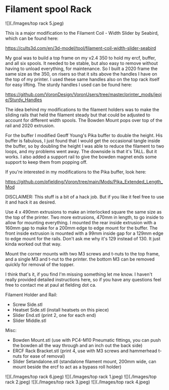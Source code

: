 # Filament spool Rack

![](./Images/top rack 5.jpeg)

This is a major modification to the Filament Coil - Width Slider by Seabird, which can be found here:

https://cults3d.com/en/3d-model/tool/filament-coil-width-slider-seabird

My goal was to build a top frame on my v2.4 350 to hold my ercf, buffer, and all six spools.  It needed to be stable, but also easy to remove without having to unload everything, for maintenance. So I built a 2020 frame the same size as the 350, on risers so that it sits above the handles I have on the top of my printer.  I used these same handles also on the top rack itself for easy lifting.  The sturdy handles I used can be found here:

https://github.com/VoronDesign/VoronUsers/tree/master/printer_mods/jeoje/Sturdy_Handles

The idea behind my modifications to the filament holders was to make the sliding rails that held the filament steady but that could be adjusted to account for different width spools. The Bowden Mount pops over top of the rail and 2020 extrusion.

For the buffer I modified Geoff Young's Pika buffer to double the height.  His buffer is fabulous, I just found that I would get the occasional tangle inside the buffer, so by doubling the height I was able to reduce the filament to two loops, and my problems went away.  The downside is that it's TALL.   But it works.   I also added a support rail to give the bowden magnet ends some support to keep them from popping off.

If you're interested in my modifications to the Pika buffer, look here:

https://github.com/pfielding/Voron/tree/main/Mods/Pika_Extended_Length_Mod

DISCLAIMER:  This stuff is a bit of a hack job.  But if you like it feel free to use it and hack it as desired.

Use 4 x 490mm extrusions to make an interlocked square the same size as the top of the printer.   Two more extrusions, 470mm in length, to go inside to allow for mounting everything.  I mounted the rear inside extrusion with a 160mm gap to make for a 200mm edge to edge mount for the buffer.  The front inside extrusion is mounted with a 99mm inside gap for a 129mm edge to edge mount for the rails. Don't ask me why it's 129 instead of 130. It just kinda worked out that way.

Mount the corner mounts with two M3 screws and t-nuts to the top frame, and a single M3 and t-nut to the printer.  the bottom M3 can be removed quickly for removal of the topper.

I think that's it, if you find I'm missing something let me know.  I haven't really provided detailed instructions here, so if you have any questions feel free to contact me at paul at fielding dot ca.

Filament Holder and Rail:
- Screw Side.stl
- Heatset Side.stl (install heatsets on this piece)
- Slider End.stl (print 2, one for each end)
- Slider Middle.stl

Misc:
- Bowden Mount.stl (use with PC4-M10 Pneumatic fittings, you can push the bowden all the way through and an inch out the back side)
- ERCF Rack Bracket.stl (print 4, use with M3 screws and hammerhead t-nuts for ease of removal)
- Slider Setandalone.stl (standalone filament mount, 200mm wide, can mount beside the ercf to act as a bypass roll holder)

![](./Images/top rack 6.jpeg)
![](./Images/top rack 1.jpeg)
![](./Images/top rack 2.jpeg)
![](./Images/top rack 3.jpeg)
![](./Images/top rack 4.jpeg)
